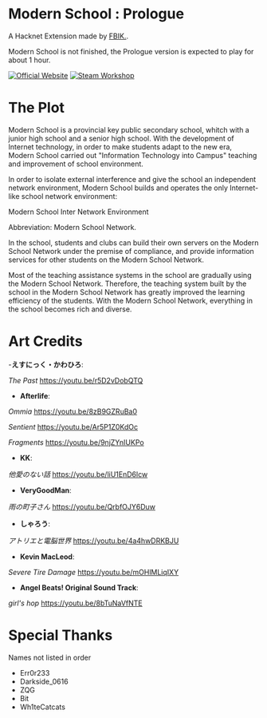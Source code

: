 # Modern School : Prologue
A Hacknet Extension made by [FBIK.](https://github.com/bovinebeta).

Modern School is not finished, the Prologue version is expected to play for about 1 hour. 

[![Official Website](https://img.shields.io/badge/Official_Website-E34F26?style=for-the-badge&logo=html5&logoColor=white)](https://modern-school.fbik.top) [![Steam Workshop](https://img.shields.io/badge/Steam_Workshop-000000?style=for-the-badge&logo=steam&logoColor=white)](https://steamcommunity.com/sharedfiles/filedetails/?id=2918857028)


# The Plot
Modern School is a provincial key public secondary school, whitch with a junior high school and a senior high school. With the development of Internet technology, in order to make students adapt to the new era, Modern School carried out "Information Technology into Campus" teaching and improvement of school environment.

In order to isolate external interference and give the school an independent network environment, Modern School builds and operates the only Internet-like school network environment:

Modern School Inter Network Environment

Abbreviation: Modern School Network.

In the school, students and clubs can build their own servers on the Modern School Network under the premise of compliance, and provide information services for other students on the Modern School Network.

Most of the teaching assistance systems in the school are gradually using the Modern School Network. Therefore, the teaching system built by the school in the Modern School Network has greatly improved the learning efficiency of the students. With the Modern School Network, everything in the school becomes rich and diverse.

# Art Credits

-**えすにっく・かわひろ**:
  
*The Past* 
<https://youtu.be/r5D2vDobQTQ>

- **Afterlife**:

*Ommia*
<https://youtu.be/8zB9GZRuBa0>

*Sentient*
<https://youtu.be/Ar5P1Z0KdOc>

*Fragments*
<https://youtu.be/9njZYnIUKPo>

- **KK**:

*他愛のない話*
<https://youtu.be/liU1EnD6lcw>

- **VeryGoodMan**:

*雨の町子さん*
<https://youtu.be/QrbfOJY6Duw>

- **しゃろう**:

*アトリエと電脳世界*
<https://youtu.be/4a4hwDRKBJU>

- **Kevin MacLeod**:

*Severe Tire Damage*
<https://youtu.be/mOHlMLiqIXY>

- **Angel Beats! Original Sound Track**:

*girl's hop*
<https://youtu.be/8bTuNaVfNTE>

# Special Thanks
Names not listed in order
- Err0r233
- Darkside_0616
- ZQG
- Bit
- Wh1teCatcats
